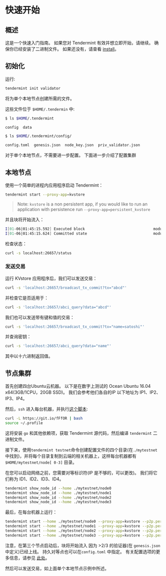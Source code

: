 # 快速开始

## 概述

这是一个快速入门指南。 如果您对 Tendermint
有效并想立即开始，请继续。 确保你已经安装了二进制文件。
如果还没有，请查看 [install](./install.md)。

## 初始化

运行:

```sh
tendermint init validator
```

将为单个本地节点创建所需的文件。

这些文件位于 `$HOME/.tendermin` 中:

```sh
$ ls $HOME/.tendermint

config  data

$ ls $HOME/.tendermint/config/

config.toml  genesis.json  node_key.json  priv_validator.json
```

对于单个本地节点，不需要进一步配置。 下面进一步介绍了配置集群

## 本地节点

使用一个简单的进程内应用程序启动 Tendermint：

```sh
tendermint start --proxy-app=kvstore
```

> Note: `kvstore` is a non persistent app, if you would like to run an application with persistence run `--proxy-app=persistent_kvstore`

并且块将开始流入：

```sh
I[01-06|01:45:15.592] Executed block                               module=state height=1 validTxs=0 invalidTxs=0
I[01-06|01:45:15.624] Committed state                              module=state height=1 txs=0 appHash=
```

检查状态：

```sh
curl -s localhost:26657/status
```

### 发送交易

运行 KVstore 应用程序后，我们可以发送交易：

```sh
curl -s 'localhost:26657/broadcast_tx_commit?tx="abcd"'
```

并检查它是否适用于：

```sh
curl -s 'localhost:26657/abci_query?data="abcd"'
```

我们也可以发送带有键和值的交易：

```sh
curl -s 'localhost:26657/broadcast_tx_commit?tx="name=satoshi"'
```

并查询密钥：

```sh
curl -s 'localhost:26657/abci_query?data="name"'
```

其中以十六进制返回值。

## 节点集群

首先创建四台Ubuntu云机器。 以下是在数字上测试的
Ocean Ubuntu 16.04 x64(3GB/1CPU，20GB SSD)。 我们会参考他们各自的IP
以下地址为 IP1、IP2、IP3、IP4。

然后，`ssh` 进入每台机器，并执行[这个脚本](https://git.io/fFfOR):

```sh
curl -L https://git.io/fFfOR | bash
source ~/.profile
```

这将安装 `go` 和其他依赖项，获取 Tendermint 源代码，然后编译 `tendermint` 二进制文件。

接下来，使用`tendermint testnet`命令创建配置文件的四个目录(在`./mytestnet`中找到)，并将每个目录复制到云端的相关机器上，这样每台机器都有`$HOME/mytestnet/node[ 0-3]` 目录。

在您可以启动网络之前，您需要对等标识符(IP 是不够的，可以更改)。 我们将它们称为 ID1、ID2、ID3、ID4。

```sh
tendermint show_node_id --home ./mytestnet/node0
tendermint show_node_id --home ./mytestnet/node1
tendermint show_node_id --home ./mytestnet/node2
tendermint show_node_id --home ./mytestnet/node3
```

最后，在每台机器上运行：

```sh
tendermint start --home ./mytestnet/node0 --proxy-app=kvstore --p2p.persistent-peers="ID1@IP1:26656,ID2@IP2:26656,ID3@IP3:26656,ID4@IP4:26656"
tendermint start --home ./mytestnet/node1 --proxy-app=kvstore --p2p.persistent-peers="ID1@IP1:26656,ID2@IP2:26656,ID3@IP3:26656,ID4@IP4:26656"
tendermint start --home ./mytestnet/node2 --proxy-app=kvstore --p2p.persistent-peers="ID1@IP1:26656,ID2@IP2:26656,ID3@IP3:26656,ID4@IP4:26656"
tendermint start --home ./mytestnet/node3 --proxy-app=kvstore --p2p.persistent-peers="ID1@IP1:26656,ID2@IP2:26656,ID3@IP3:26656,ID4@IP4:26656"
```

注意，在第三个节点启动后，块将开始流入
因为 >2/3 的验证器(在 `genesis.json` 中定义)已经上线。
持久对等点也可以在`config.toml` 中指定。 有关配置选项的更多信息，请参见 [此处](../tendermint-core/configuration.md)。

然后可以发送交易，如上面单个本地节点示例中所述。
